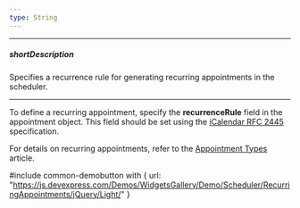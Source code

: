 ```yaml
---
type: String
---
```

---
##### shortDescription
Specifies a recurrence rule for generating recurring appointments in the scheduler.

---
To define a recurring appointment, specify the **recurrenceRule** field in the appointment object. This field should be set using the [iCalendar RFC 2445](https://tools.ietf.org/html/rfc2445#section-4.3.10) specification.

For details on recurring appointments, refer to the [Appointment Types](/concepts/05%20Widgets/Scheduler/030%20Appointments/015%20Appointment%20Types/030%20Recurring%20Appointments.md '/Documentation/Guide/Widgets/Scheduler/Appointments/Appointment_Types/#Recurring_Appointments') article.

#include common-demobutton with {
    url: "https://js.devexpress.com/Demos/WidgetsGallery/Demo/Scheduler/RecurringAppointments/jQuery/Light/"
}